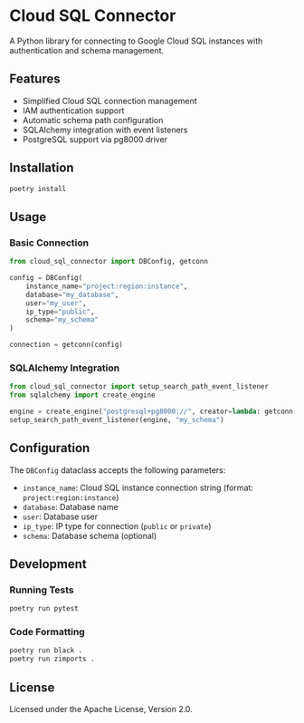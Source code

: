 # Cloud SQL Connector

A Python library for connecting to Google Cloud SQL instances with authentication and schema management.

## Features

- Simplified Cloud SQL connection management
- IAM authentication support
- Automatic schema path configuration
- SQLAlchemy integration with event listeners
- PostgreSQL support via pg8000 driver

## Installation

```bash
poetry install
```

## Usage

### Basic Connection

```python
from cloud_sql_connector import DBConfig, getconn

config = DBConfig(
    instance_name="project:region:instance",
    database="my_database",
    user="my_user",
    ip_type="public",
    schema="my_schema"
)

connection = getconn(config)
```

### SQLAlchemy Integration

```python
from cloud_sql_connector import setup_search_path_event_listener
from sqlalchemy import create_engine

engine = create_engine("postgresql+pg8000://", creator=lambda: getconn(config))
setup_search_path_event_listener(engine, "my_schema")
```

## Configuration

The `DBConfig` dataclass accepts the following parameters:

- `instance_name`: Cloud SQL instance connection string (format: `project:region:instance`)
- `database`: Database name
- `user`: Database user
- `ip_type`: IP type for connection (`public` or `private`)
- `schema`: Database schema (optional)

## Development

### Running Tests

```bash
poetry run pytest
```

### Code Formatting

```bash
poetry run black .
poetry run zimports .
```

## License

Licensed under the Apache License, Version 2.0.
